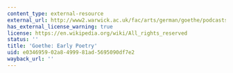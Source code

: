 ```yaml
---
content_type: external-resource
external_url: http://www2.warwick.ac.uk/fac/arts/german/goethe/podcasts/01/
has_external_license_warning: true
license: https://en.wikipedia.org/wiki/All_rights_reserved
status: ''
title: 'Goethe: Early Poetry'
uid: e0346959-02a8-4999-81ad-5695090df7e2
wayback_url: ''
---
```

